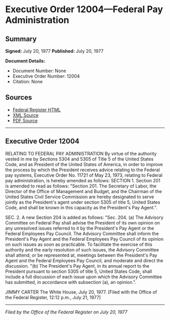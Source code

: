 # Executive Order 12004—Federal Pay Administration

## Summary

**Signed:** July 20, 1977
**Published:** July 20, 1977

**Document Details:**
- Document Number: None
- Executive Order Number: 12004
- Citation: None

## Sources
- [Federal Register HTML](https://www.presidency.ucsb.edu/documents/executive-order-12004-federal-pay-administration)
- [XML Source](None)
- [PDF Source](None)

---

## Executive Order 12004

RELATING TO FEDERAL PAY ADMINISTRATION
By virtue of the authority vested in me by Sections 5304 and 5305 of Title 5 of the United States Code, and as President of the United States of America, in order to improve the process by which the President receives advice relating to the Federal pay systems, Executive Order No. 11721 of May 23, 1973, relating to Federal pay administration, is hereby amended as follows:
SECTION 1. Section 201 is amended to read as follows:
"Section 201. The Secretary of Labor, the Director of the Office of Management and Budget, and the Chairman of the United States Civil Service Commission are hereby designated to serve jointly as the President's agent under section 5305 of title 5, United States Code, and shall be known in this capacity as the President's Pay Agent.".

SEC. 2. A new Section 204 is added as follows:
"Sec. 204. (a) The Advisory Committee on Federal Pay shall advise the President of its own opinion on any unresolved issues referred to it by the President's Pay Agent or the Federal Employees Pay Council. The Advisory Committee shall inform the President's Pay Agent and the Federal Employees Pay Council of its opinion on such issues as soon as practicable. To facilitate the exercise of this authority and the early resolution of such issues, the Advisory Committee shall attend, or be represented at, meetings between the President's Pay Agent and the Federal Employees Pay Council, and moderate and direct the discussion.
"(b) The President's Pay Agent, in its annual report to the President pursuant to section 5305 of title 5, United States Code, shall include a full discussion of each issue upon which the Advisory Committee has submitted, in accordance with subsection (a), an opinion.".

JIMMY CARTER
The White House, July 20, 1977.
[Filed with the Office of the Federal Register, 12:12 p.m., July 21, 1977]

---

*Filed by the Office of the Federal Register on July 20, 1977*
